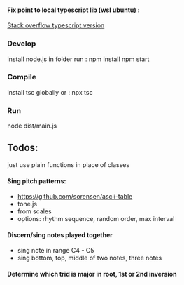 #### Fix point to local typescript lib (wsl ubuntu) :
[Stack overflow typescript version](https://stackoverflow.com/questions/39668731/what-typescript-version-is-visual-studio-code-using-how-to-update-it)

### Develop
install node.js
in folder run : npm install
npm start

### Compile
install tsc globally or :
npx tsc

### Run
node dist/main.js

## Todos:
just use plain functions in place of classes

#### Sing pitch patterns:
- https://github.com/sorensen/ascii-table
- tone.js
- from scales
- options: rhythm sequence, random order, max interval

#### Discern/sing notes played together
- sing note in range C4 - C5
- sing bottom, top, middle of two notes, three notes

#### Determine which trid is major in root, 1st or 2nd inversion
